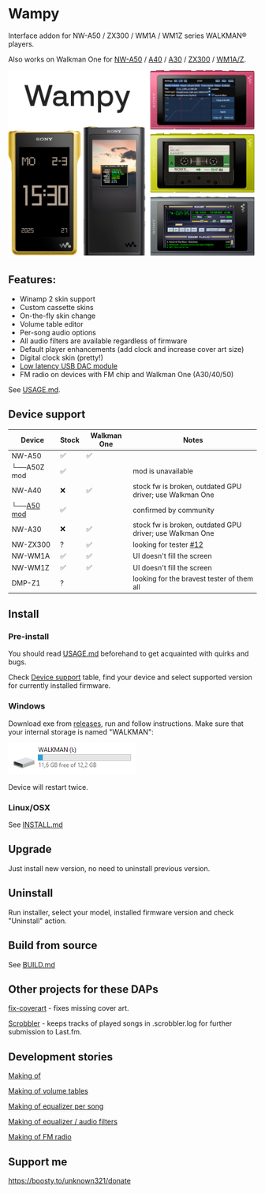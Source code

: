 Wampy
=====

Interface addon for NW-A50 / ZX300 / WM1A / WM1Z series WALKMAN® players.

Also works on Walkman One for [NW-A50][1] / [A40][2] / [A30][3] / [ZX300][4] / [WM1A/Z][5].

[1]: https://www.mrwalkman.com/p/sony-nw-a50series-custom-firmware.html

[2]: https://www.mrwalkman.com/p/walkman-one-for-nw-a40series.html

[3]: https://www.mrwalkman.com/p/walkman-one-nw-a30series.html

[4]: https://www.mrwalkman.com/p/walkman-one-zx300series.html

[5]: https://www.mrwalkman.com/p/walkman-one-for-wm1az.html

<img src="images/promo.png">

## Features:

- Winamp 2 skin support
- Custom cassette skins
- On-the-fly skin change
- Volume table editor
- Per-song audio options
- All audio filters are available regardless of firmware
- Default player enhancements (add clock and increase cover art size)
- Digital clock skin (pretty!)
- [Low latency USB DAC module](https://github.com/zhangboyang/llusbdac)
- FM radio on devices with FM chip and Walkman One (A30/40/50)

See [USAGE.md](./USAGE.md).

## Device support

| Device          | Stock | Walkman One | Notes                                                    |
|-----------------|-------|-------------|----------------------------------------------------------|
| NW-A50          | ✅     | ✅           |                                                          |
| └──A50Z mod     | ✅     |             | mod is unavailable                                       |
| NW-A40          | ❌     | ✅           | stock fw is broken, outdated GPU driver; use Walkman One |
| └──[A50 mod][6] | ✅     |             | confirmed by community                                   |
| NW-A30          | ❌     | ✅           | stock fw is broken, outdated GPU driver; use Walkman One |
| NW-ZX300        | ?     | ✅           | looking for tester [#12][7]                              |
| NW-WM1A         | ✅     | ✅           | UI doesn't fill the screen                               |
| NW-WM1Z         | ✅     | ✅           | UI doesn't fill the screen                               |
| DMP-Z1          | ?     |             | looking for the bravest tester of them all               |

[6]: https://www.mrwalkman.com/p/nw-a40-stock-update.html

[7]: https://github.com/unknown321/wampy/issues/12

[8]: https://github.com/unknown321/wampy/issues/13

## Install

### Pre-install

You should read [USAGE.md](./USAGE.md) beforehand to get acquainted with quirks and bugs.

Check [Device support](#device-support) table, find your device and select supported version for currently installed
firmware.

### Windows

Download exe from [releases](https://github.com/unknown321/wampy/releases), run and follow instructions. Make sure that
your internal storage is named "WALKMAN":

<img src="images/explorer.png">

Device will restart twice.

### Linux/OSX

See [INSTALL.md](./INSTALL.md)

## Upgrade

Just install new version, no need to uninstall previous version.

## Uninstall

Run installer, select your model, installed firmware version and check "Uninstall" action.

## Build from source

See [BUILD.md](./BUILD.md)

## Other projects for these DAPs

[fix-coverart](https://github.com/unknown321/fix-coverart) - fixes missing cover art.

[Scrobbler](https://github.com/unknown321/scrobbler) - keeps tracks of played songs in .scrobbler.log for further
submission to Last.fm.

## Development stories

[Making of](./MAKING_OF.md)

[Making of volume tables](./MAKING_OF_VOLUME_TABLES.md)

[Making of equalizer per song](./MAKING_OF_EQUALIZER_PER_SONG.md)

[Making of equalizer / audio filters](./MAKING_OF_EQUALIZER_FILTERS.md)

[Making of FM radio](./MAKING_OF_FM.md)

## Support me

https://boosty.to/unknown321/donate
